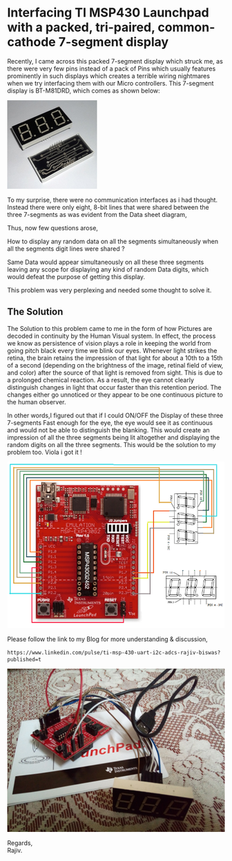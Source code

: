 # Interfacing TI MSP430 Launchpad with a packed, tri-paired, common-cathode 7-segment display
Recently, I came across this packed 7-segment display which struck me, as there were very few pins instead of a pack 
of Pins which usually features prominently in such displays which creates a terrible wiring nightmares when we try 
interfacing them with our Micro controllers. This 7-segment display is BT-M81DRD, which comes as shown below:

![Alt text](https://github.com/RajivBiswas/Microcontroller-Dev/blob/master/TI_MSP_EXP430G2_Launchpad/msp430_7segment/BT-M81DRD.png "BT-M81DRD")

To my surprise, there were no communication interfaces as i had thought. Instead there were only eight, 8-bit lines that were shared between the three 7-segments as was evident from the Data sheet diagram,

Thus, now few questions arose,

How to display any random data on all the segments simultaneously when all 
the segments digit lines were shared ?

Same Data would appear simultaneously on all these three segments leaving any scope for displaying any kind of random Data digits, which would defeat the purpose of getting this display.

This problem was very perplexing and needed some thought to solve it.

## The Solution 

The Solution to this problem came to me in the form of how Pictures are decoded in continuity by the Human Visual system. In effect, the process we know as persistence of vision plays a role in keeping the world from going pitch black every time we blink our eyes. Whenever light strikes the retina, the brain retains the impression of that light for about a 10th to a 15th of a second (depending on the brightness of the image, retinal field of view, and color) after the source of that light is removed from sight. This is due to a prolonged chemical reaction. As a result, the eye cannot clearly distinguish changes in light that occur faster than this retention period. The changes either go unnoticed or they appear to be one continuous picture to the human observer. 

In other words,I figured out that if I could ON/OFF the Display of these three 7-segments Fast enough for the eye, the eye would see it as continuous and would not be able to distinguish the blanking. This would create an impression of all the three segments being lit altogether and displaying the random digits on all the three segments. This would be the solution to my problem too. Viola i got it !

![Alt text](https://github.com/RajivBiswas/Microcontroller-Dev/blob/master/TI_MSP_EXP430G2_Launchpad/msp430_7segment/TI_MSP_Exp430G2_25.png "Interfacing Schematic between BT-M81DRD & Luanchpad")

Please follow the link to my Blog for more understanding & discussion,

```
https://www.linkedin.com/pulse/ti-msp-430-uart-i2c-adcs-rajiv-biswas?published=t
```
![Alt text](https://github.com/RajivBiswas/Microcontroller-Dev/blob/master/TI_MSP_EXP430G2_Launchpad/msp430_7segment/InterfacingTriPaired_7SegmentDisplay_with_MSP430.jpg "Schematics of the same.")

Regards,\
Rajiv.
